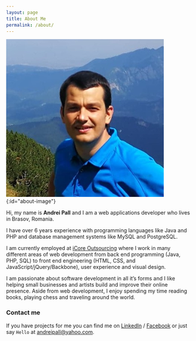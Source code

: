 ```yaml
---
layout: page
title: About Me
permalink: /about/
---
```

![Andrei Pall](/assets/img/andrei.jpg){:id="about-image"}

Hi, my name is <strong>Andrei Pall</strong> and I am a web applications developer who lives in Brasov, Romania.

I have over 6 years experience with programming languages like Java and PHP and database management systems like MySQL and PostgreSQL.

I am currently employed at <a href="https://www.icore.ro" target="_blank">iCore Outsourcing</a> where I work in many different areas of web development from back end programming (Java, PHP, SQL) to front end engineering (HTML, CSS, and JavaScript/jQuery/Backbone), user experience and visual design.

I am passionate about software development in all it’s forms and I like helping small businesses and artists build and improve their online presence. Aside from web development, I enjoy spending my time reading books, playing chess and traveling around the world.

### Contact me

If you have projects for me you can find me on [LinkedIn][linkedin] / [Facebook][facebook] or just say `Hello` at <a href="mailto:andreipall@yahoo.com">andreipall@yahoo.com</a>.

[linkedin]: https://www.linkedin.com/pub/pall-andrei/38/37b/232
[facebook]: https://www.facebook.com/andreipall

